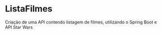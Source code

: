 # ListaFilmes
Criação de uma API contendo listagem de filmes, utilizando o Spring Boot e API Star Wars
